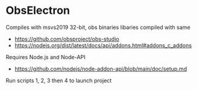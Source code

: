 # ObsElectron

Compiles with msvs2019 32-bit, obs binaries libaries compiled with same

* https://github.com/obsproject/obs-studio
* https://nodejs.org/dist/latest/docs/api/addons.html#addons_c_addons

Requires Node.js and Node-API
* https://github.com/nodejs/node-addon-api/blob/main/doc/setup.md

Run scripts 1, 2, 3 then 4 to launch project
